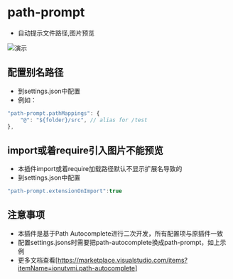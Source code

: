 # path-prompt
- 自动提示文件路径,图片预览

![演示](https://cdn.jsdelivr.net/gh/zxx960/image-hosting@master/演示.gif)
## 配置别名路径
- 到settings.json中配置
- 例如：
```javascript
"path-prompt.pathMappings": {  
    "@": "${folder}/src", // alias for /test
},
```
## import或着require引入图片不能预览
- 本插件import或着require加载路径默认不显示扩展名导致的
- 到settings.json中配置
```javascript
"path-prompt.extensionOnImport":true
```
## 注意事项
- 本插件是基于Path Autocomplete进行二次开发，所有配置项与原插件一致
- 配置settings.jsons时需要把path-autocomplete换成path-prompt，如上示例
- 更多文档查看[https://marketplace.visualstudio.com/items?itemName=ionutvmi.path-autocomplete]
